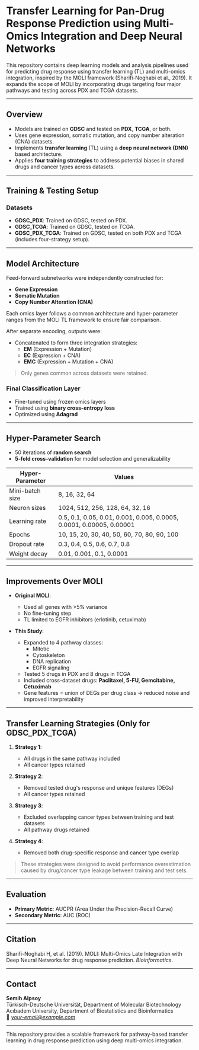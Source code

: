 # Transfer Learning for Pan-Drug Response Prediction using Multi-Omics Integration and Deep Neural Networks

This repository contains deep learning models and analysis pipelines used for predicting drug response using transfer learning (TL) and multi-omics integration, inspired by the MOLI framework (Sharifi-Noghabi et al., 2019). It expands the scope of MOLI by incorporating drugs targeting four major pathways and testing across PDX and TCGA datasets.

---

## Overview

- Models are trained on **GDSC** and tested on **PDX**, **TCGA**, or both.
- Uses gene expression, somatic mutation, and copy number alteration (CNA) datasets.
- Implements **transfer learning** (TL) using a **deep neural network (DNN)** based architecture.
- Applies **four training strategies** to address potential biases in shared drugs and cancer types across datasets.

---

## Training & Testing Setup

### Datasets

- **GDSC_PDX**: Trained on GDSC, tested on PDX.
- **GDSC_TCGA**: Trained on GDSC, tested on TCGA.
- **GDSC_PDX_TCGA**: Trained on GDSC, tested on both PDX and TCGA (includes four-strategy setup).

---

## Model Architecture

Feed-forward subnetworks were independently constructed for:
- **Gene Expression**
- **Somatic Mutation**
- **Copy Number Alteration (CNA)**

Each omics layer follows a common architecture and hyper-parameter ranges from the MOLI TL framework to ensure fair comparison.

After separate encoding, outputs were:
- Concatenated to form three integration strategies:
  - **EM** (Expression + Mutation)
  - **EC** (Expression + CNA)
  - **EMC** (Expression + Mutation + CNA)

> Only genes common across datasets were retained.

### Final Classification Layer
- Fine-tuned using frozen omics layers
- Trained using **binary cross-entropy loss**
- Optimized using **Adagrad**

---

## Hyper-Parameter Search

- 50 iterations of **random search**
- **5-fold cross-validation** for model selection and generalizability

| Hyper-Parameter | Values |
|------------------|--------|
| Mini-batch size  | 8, 16, 32, 64 |
| Neuron sizes     | 1024, 512, 256, 128, 64, 32, 16 |
| Learning rate    | 0.5, 0.1, 0.05, 0.01, 0.001, 0.005, 0.0005, 0.0001, 0.00005, 0.00001 |
| Epochs           | 10, 15, 20, 30, 40, 50, 60, 70, 80, 90, 100 |
| Dropout rate     | 0.3, 0.4, 0.5, 0.6, 0.7, 0.8 |
| Weight decay     | 0.01, 0.001, 0.1, 0.0001 |

---

## Improvements Over MOLI

- **Original MOLI**:
  - Used all genes with >5% variance
  - No fine-tuning step
  - TL limited to EGFR inhibitors (erlotinib, cetuximab)

- **This Study**:
  - Expanded to 4 pathway classes:
    - Mitotic
    - Cytoskeleton
    - DNA replication
    - EGFR signaling
  - Tested 5 drugs in PDX and 8 drugs in TCGA
  - Included cross-dataset drugs: **Paclitaxel, 5-FU, Gemcitabine, Cetuximab**
  - Gene features = union of DEGs per drug class → reduced noise and improved interpretability

---

## Transfer Learning Strategies (Only for GDSC_PDX_TCGA)

1. **Strategy 1**:  
   - All drugs in the same pathway included  
   - All cancer types retained  

2. **Strategy 2**:  
   - Removed tested drug's response and unique features (DEGs)  
   - All cancer types retained  

3. **Strategy 3**:  
   - Excluded overlapping cancer types between training and test datasets  
   - All pathway drugs retained  

4. **Strategy 4**:  
   - Removed both drug-specific response and cancer type overlap  

> These strategies were designed to avoid performance overestimation caused by drug/cancer type leakage between training and test sets.

---

## Evaluation

- **Primary Metric**: AUCPR (Area Under the Precision-Recall Curve)
- **Secondary Metric**: AUC (ROC)

---

## Citation

Sharifi-Noghabi H, et al. (2019). MOLI: Multi-Omics Late Integration with Deep Neural Networks for drug response prediction. *Bioinformatics*.

---

## Contact

**Semih Alpsoy**  
Türkisch-Deutsche Universität, Department of Molecular Biotechnology  
Acıbadem University, Department of Biostatistics and Bioinformatics  
📧 *your-email@example.com*

---

This repository provides a scalable framework for pathway-based transfer learning in drug response prediction using deep multi-omics integration.
